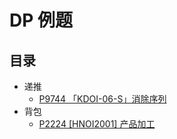 # DP 例题

## 目录

- 递推
    - [P9744 「KDOI-06-S」消除序列](./递推/P9744%20「KDOI-06-S」消除序列.md)
- 背包
    - [P2224 [HNOI2001] 产品加工](./背包/P2224%20[HNOI2001]%20产品加工.md)
